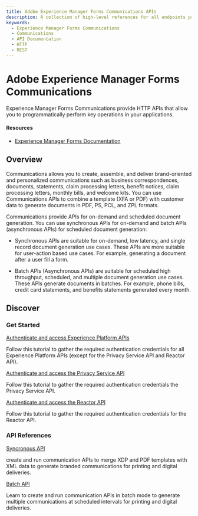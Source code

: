 ```yaml
---
title: Adobe Experience Manager Forms Communications APIs
description: A collection of high-level references for all endpoints provided by Adobe Experience Manager Forms Communications.
keywords: 
  - Experience Manager Forms Communications
  - Communications
  - API Documentation
  - HTTP
  - REST
---
```


<Hero slots="heading, text"/> 

# Adobe Experience Manager Forms Communications

Experience Manager Forms Communications provide HTTP APIs that allow you to programmatically perform key operations in your applications.

<Resources slots="heading, links"/>

#### Resources

* [Experience Manager Forms Documentation](https://experienceleague.adobe.com/docs/experience-platform.html)

## Overview

Communications allows you to create, assemble, and deliver brand-oriented and personalized communications such as business correspondences, documents, statements, claim processing letters, benefit notices, claim processing letters, monthly bills, and welcome kits. You can use Communications APIs to combine a template (XFA or PDF) with customer data to generate documents in PDF, PS, PCL, and ZPL formats.

Communications provide APIs for on-demand and scheduled document generation. You can use synchronous APIs for on-demand and batch APIs (asynchronous APIs) for scheduled document generation:

* Synchronous APIs are suitable for on-demand, low latency, and single record document generation use cases. These APIs are more suitable for user-action based use cases. For example, generating a document after a user fill a form.

* Batch APIs (Asynchronous APIs) are suitable for scheduled high throughput, scheduled, and multiple document generation use cases. These APIs generate documents in batches. For example, phone bills, credit card statements, and benefits statements generated every month.

## Discover 

<DiscoverBlock slots="heading, link, text"/>

### Get Started

[Authenticate and access Experience Platform APIs](https://experienceleague.adobe.com/docs/experience-platform/landing/platform-apis/api-authentication.html)
    
Follow this tutorial to gather the required authentication credentials for all Experience Platform APIs (except for the Privacy Service API and Reactor API).

<DiscoverBlock slots="link, text"/>

[Authenticate and access the Privacy Service API](https://experienceleague.adobe.com/docs/experience-platform/privacy/api/getting-started.html)
    
Follow this tutorial to gather the required authentication credentials the Privacy Service API.

<DiscoverBlock slots="link, text"/>

[Authenticate and access the Reactor API](https://experienceleague.adobe.com/docs/experience-platform/tags/api/getting-started.html)
    
Follow this tutorial to gather the required authentication credentials for the Reactor API.

<DiscoverBlock slots="heading, link, text"/>

### API References

[Syncronous API](../src/pages/api/sync.md)

create and run communication APIs to merge XDP and PDF templates with XML data to generate branded communications for printing and digital deliveries.

<DiscoverBlock slots="link, text"/>

[Batch API](../src/pages/api/index.md)

Learn to create and run communication APIs in batch mode to generate multiple communications at scheduled intervals for printing and digital deliveries.
